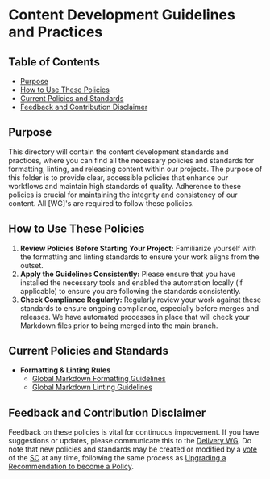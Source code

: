 # Content Development Guidelines and Practices

## Table of Contents

- [Purpose](#purpose)
- [How to Use These Policies](#how-to-use-these-policies)
- [Current Policies and Standards](#current-policies-and-standards)
- [Feedback and Contribution Disclaimer](#feedback-and-contribution-disclaimer)

## Purpose

This directory will contain the content development standards and practices, where you can find all the necessary policies and standards for formatting, linting, and releasing content within our projects. The purpose of this folder is to provide clear, accessible policies that enhance our workflows and maintain high standards of quality. Adherence to these policies is crucial for maintaining the integrity and consistency of our content. All [WG]'s are required to follow these policies.

## How to Use These Policies

1. **Review Policies Before Starting Your Project:** Familiarize yourself with the formatting and linting standards to ensure your work aligns from the outset.
2. **Apply the Guidelines Consistently:** Please ensure that you have installed the necessary tools and enabled the automation locally (if applicable) to ensure you are following the standards consistently.
3. **Check Compliance Regularly:** Regularly review your work against these standards to ensure ongoing compliance, especially before merges and releases. We have automated processes in place that will check your Markdown files prior to being merged into the main branch.

## Current Policies and Standards

- **Formatting & Linting Rules**
  - [Global Markdown Formatting Guidelines](markdown/formatting-guidelines.md)
  - [Global Markdown Linting Guidelines](markdown/linting-guidelines.md)

## Feedback and Contribution Disclaimer

Feedback on these policies is vital for continuous improvement. If you have suggestions or updates, please communicate this to the [Delivery WG]. Do note that new policies and standards may be created or modified by a [vote] of the [SC] at any time, following the same process as [Upgrading a Recommendation to become a Policy](../../community-guidelines/README.md#upgrading-a-recommendation-to-become-a-policy).

[SC]: ../../governance/community-structure.md#steering-committee
[vote]: ../../steering/charter.md#voting
[Delivery WG]: ../../working-groups/delivery
